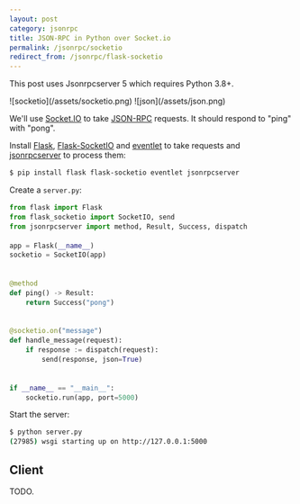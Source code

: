 ```yaml
---
layout: post
category: jsonrpc
title: JSON-RPC in Python over Socket.io
permalink: /jsonrpc/socketio
redirect_from: /jsonrpc/flask-socketio
---
```

<div class="warning">
    <p>This post uses Jsonrpcserver 5 which requires Python 3.8+.</p>
</div>

<div class="wide-logos" markdown="1">
![socketio](/assets/socketio.png)
![json](/assets/json.png)
</div>

We'll use [Socket.IO](http://socket.io/) to take
[JSON-RPC](http://www.jsonrpc.org/) requests. It should respond to "ping" with
"pong".

Install [Flask](http://flask.pocoo.org),
[Flask-SocketIO](https://flask-socketio.readthedocs.org/) and
[eventlet](http://eventlet.net/) to take requests and
[jsonrpcserver](https://www.jsonrpcserver.com/) to process them:

```sh
$ pip install flask flask-socketio eventlet jsonrpcserver
```
Create a `server.py`:

```python
from flask import Flask
from flask_socketio import SocketIO, send
from jsonrpcserver import method, Result, Success, dispatch

app = Flask(__name__)
socketio = SocketIO(app)


@method
def ping() -> Result:
    return Success("pong")


@socketio.on("message")
def handle_message(request):
    if response := dispatch(request):
        send(response, json=True)


if __name__ == "__main__":
    socketio.run(app, port=5000)
```

Start the server:

```sh
$ python server.py
(27985) wsgi starting up on http://127.0.0.1:5000
```

## Client

TODO.
